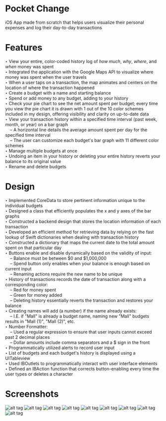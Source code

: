 # Pocket Change
iOS App made from scratch that helps users visualize their personal expenses and log their day-to-day transactions

# Features
‣ View your entire, color-coded history log of <i>how much</i>, <i>why</i>, <i>where</i>, and <i>when</i> money was spent <br />
‣ Integrated the application with the Google Maps API to visualize where money was spent when the user travels <br />
‣ When a user taps on a transaction, the map animates and centers on the location of where the transaction happened <br /> 
‣ Create a budget with a name and starting balance <br />
‣ Spend or add money to any budget, adding to your history <br />
‣ Check your pie chart to see the net amount spent per budget; every time you view the pie chart it is drawn with 1 out of the 10 color schemes included in my design, offering visibility and clarity on up-to-date data <br />
‣ View your transaction history within a specified time interval (past week, month, or year) on a bar graph <br />
&nbsp;&nbsp;&nbsp;&nbsp;– A horizontal line details the average amount spent per day for the specified time interval <br />
&nbsp;&nbsp;&nbsp;&nbsp;– The user can customize each budget's bar graph with 11 different color schemes <br />
‣ Manage multiple budgets at once <br />
‣ Undoing an item in your history or deleting your entire history reverts your balance to its original value <br />
‣ Rename and delete budgets <br />

# Design
‣ Implemented CoreData to store pertinent information unique to the individual budgets <br />
‣ Designed a class that efficiently populates the x and y axes of the bar graphs <br />
‣ Constructed a backend design that stores the location information of each transaction <br />
‣ Developed an efficient method for retrieving data by relying on the fast lookup of Swift dictionaries when dealing with transaction history <br />
‣ Constructed a dictionary that maps the current date to the total amount spent on that particular day <br />
‣ Buttons enable and disable dynamically based on the validity of input: <br />
&nbsp;&nbsp;&nbsp;&nbsp;– Balance must be between $0 and $1,000,000 <br />
&nbsp;&nbsp;&nbsp;&nbsp;– Spend button only enables when your balance is enough based on current input <br />
&nbsp;&nbsp;&nbsp;&nbsp;– Renaming actions require the new name to be unique <br />
‣ History of transactions records the date of transaction along with a corresponding color: <br />
&nbsp;&nbsp;&nbsp;&nbsp;– Red for money spent <br />
&nbsp;&nbsp;&nbsp;&nbsp;– Green for money added <br />
&nbsp;&nbsp;&nbsp;&nbsp;– Deleting history essentially reverts the transaction and restores your balance <br />
‣ Creating names will add (a number) if the name already exists: <br />
&nbsp;&nbsp;&nbsp;&nbsp;– I.E. if "Mall" is already a budget name, naming new "Mall" budgets results in "Mall (1)", "Mall (2)", etc. <br />
‣ Number Formatter: <br />
&nbsp;&nbsp;&nbsp;&nbsp;– Used a regular expression to ensure that user inputs cannot exceed past 2 decimal places <br />
&nbsp;&nbsp;&nbsp;&nbsp;– Dollar amounts include comma separators and a $ sign in the front <br />
‣ Programmatically utilized alerts to record user input <br />
‣ List of budgets and each budget's history is displayed using a UITableview <br />
‣ Used IBOutlets to programmatically interact with user interface elements <br />
‣ Defined an IBAction function that corrects button-enabling every time the user types or deletes a character <br /> 

# Screenshots
![alt tag](http://i.imgur.com/AI1XpSu.jpg)
![alt tag](http://i.imgur.com/Um9GGPG.jpg)
![alt tag](http://i.imgur.com/XvlLNAy.png)
![alt tag](http://i.imgur.com/SpD5mU6.jpg)
![alt tag](http://i.imgur.com/MORRDR7.jpg)
![alt tag](http://i.imgur.com/WzapKJJ.png)
![alt tag](http://i.imgur.com/nUnKxzp.jpg)
![alt tag](http://i.imgur.com/xU8B3eQ.png)
![alt tag](http://i.imgur.com/1cCDaJq.png)

